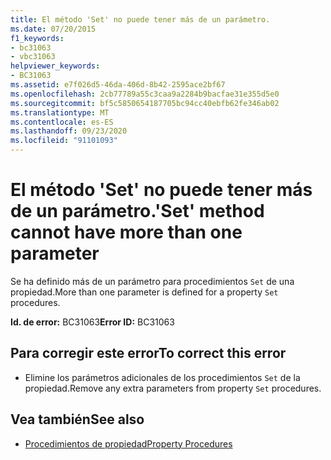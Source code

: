 ```yaml
---
title: El método 'Set' no puede tener más de un parámetro.
ms.date: 07/20/2015
f1_keywords:
- bc31063
- vbc31063
helpviewer_keywords:
- BC31063
ms.assetid: e7f026d5-46da-406d-8b42-2595ace2bf67
ms.openlocfilehash: 2cb77789a55c3caa9a2284b9bacfae31e355d5e0
ms.sourcegitcommit: bf5c5850654187705bc94cc40ebfb62fe346ab02
ms.translationtype: MT
ms.contentlocale: es-ES
ms.lasthandoff: 09/23/2020
ms.locfileid: "91101093"
---
```

# <a name="set-method-cannot-have-more-than-one-parameter"></a><span data-ttu-id="09f27-102">El método 'Set' no puede tener más de un parámetro.</span><span class="sxs-lookup"><span data-stu-id="09f27-102">'Set' method cannot have more than one parameter</span></span>

<span data-ttu-id="09f27-103">Se ha definido más de un parámetro para procedimientos `Set` de una propiedad.</span><span class="sxs-lookup"><span data-stu-id="09f27-103">More than one parameter is defined for a property `Set` procedures.</span></span>  
  
 <span data-ttu-id="09f27-104">**Id. de error:** BC31063</span><span class="sxs-lookup"><span data-stu-id="09f27-104">**Error ID:** BC31063</span></span>  
  
## <a name="to-correct-this-error"></a><span data-ttu-id="09f27-105">Para corregir este error</span><span class="sxs-lookup"><span data-stu-id="09f27-105">To correct this error</span></span>  
  
- <span data-ttu-id="09f27-106">Elimine los parámetros adicionales de los procedimientos `Set` de la propiedad.</span><span class="sxs-lookup"><span data-stu-id="09f27-106">Remove any extra parameters from property `Set` procedures.</span></span>  
  
## <a name="see-also"></a><span data-ttu-id="09f27-107">Vea también</span><span class="sxs-lookup"><span data-stu-id="09f27-107">See also</span></span>

- [<span data-ttu-id="09f27-108">Procedimientos de propiedad</span><span class="sxs-lookup"><span data-stu-id="09f27-108">Property Procedures</span></span>](../programming-guide/language-features/procedures/property-procedures.md)
